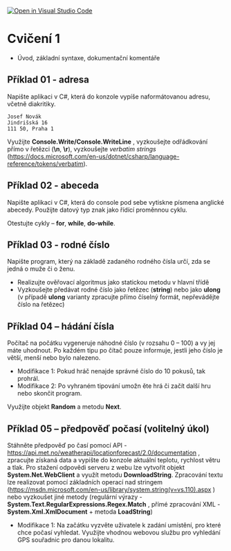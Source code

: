 [![Open in Visual Studio Code](https://classroom.github.com/assets/open-in-vscode-c66648af7eb3fe8bc4f294546bfd86ef473780cde1dea487d3c4ff354943c9ae.svg)](https://classroom.github.com/online_ide?assignment_repo_id=10148223&assignment_repo_type=AssignmentRepo)
# Cvičení 1

- Úvod, základní syntaxe, dokumentační komentáře

## Příklad 01 - adresa

Napište aplikaci v C#, která do konzole vypíše naformátovanou adresu, včetně diakritiky.

```
Josef Novák
Jindrišská 16
111 50, Praha 1
```

Využijte **Console.Write/Console.WriteLine** , vyzkoušejte odřádkování přímo v řetězci (**\n**, **\r**), vyzkoušejte _verbatim strings_ (https://docs.microsoft.com/en-us/dotnet/csharp/language-reference/tokens/verbatim).

## Příklad 02 - abeceda

Napište aplikaci v C#, která do console pod sebe vytiskne písmena anglické abecedy. Použijte datový typ znak jako řídící proměnnou cyklu.

Otestujte cykly – **for**, **while**, **do-while**.

## Příklad 03 - rodné číslo

Napište program, který na základě zadaného rodného čísla určí, zda se jedná o muže či o ženu.

* Realizujte ověřovací algoritmus jako statickou metodu v hlavní třídě
* Vyzkoušejte předávat rodné číslo jako řetězec (**string**) nebo jako **ulong** (v případě **ulong** varianty zpracujte přímo číselný formát, nepřevádějte číslo na řetězec)

## Příklad 04 – hádání čísla

Počítač na počátku vygeneruje náhodné číslo (v rozsahu 0 – 100) a vy jej máte uhodnout. Po každém tipu po čítač pouze informuje, jestli jeho číslo je větší, menší nebo bylo nalezeno.

* Modifikace 1: Pokud hráč nenajde správné číslo do 10 pokusů, tak prohrál.
* Modifikace 2: Po vyhraném tipování umožn ěte hrá či začít další hru nebo skončit program.

Využijte objekt **Random** a metodu **Next**.

## Příklad 05 – předpověď počasí (volitelný úkol)

Stáhněte předpověď po časí pomocí API - https://api.met.no/weatherapi/locationforecast/2.0/documentation , zpracujte získaná data a vypište do konzole aktuální teplotu, rychlost větru a tlak.
Pro stažení odpovědi serveru z webu lze vytvořit objekt **System.Net.WebClient** a využít metodu **DownloadString**. Zpracování textu lze realizovat pomocí základních operací nad stringem (https://msdn.microsoft.com/en-us/library/system.string(v=vs.110).aspx ) nebo vyzkoušet jiné metody (regulární výrazy - **System.Text.RegularExpressions.Regex.Match** , přímé zpracování XML - **System.Xml.XmlDocument** + metoda **LoadString**)

* Modifikace 1: Na začátku vyzvěte uživatele k zadání umístění, pro které chce počasí vyhledat. Využijte vhodnou webovou službu pro vyhledání GPS souřadnic pro danou lokalitu.



